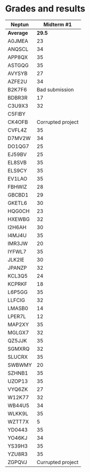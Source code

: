 # Grades and results

| Neptun      | Midterm #1        |
| ----------- | ----------------- |
| **Average** | **29.5**          |
| A0JMEA      | 23                |
| ANQSCL      | 34                |
| APP8QX      | 35                |
| ASTGQG      | 35                |
| AVYSYB      | 27                |
| AZFE2U      | 34                |
| B2K7F6      | Bad submission    |
| BDBR3R      | 17                |
| C3U9X3      | 32                |
| C5FIBY      |                   |
| CK4OFB      | Corrupted project |
| CVFL4Z      | 35                |
| D7MV2W      | 34                |
| DO1QG7      | 25                |
| EJ59BV      | 25                |
| EL8SVB      | 35                |
| ELS9CY      | 35                |
| EV1LAO      | 35                |
| FBHWIZ      | 28                |
| GBCBD1      | 29                |
| GKETL6      | 30                |
| HQG0CH      | 23                |
| HXEWBG      | 32                |
| I2H6AH      | 30                |
| I4MJ4U      | 35                |
| IMR3JW      | 20                |
| IYFWL7      | 35                |
| JLK2IE      | 30                |
| JPANZP      | 32                |
| KCL3Q5      | 24                |
| KCPRKF      | 18                |
| L6P5GG      | 35                |
| LLFCIG      | 32                |
| LMASB0      | 14                |
| LPER7L      | 12                |
| MAP2XY      | 35                |
| MGLGX7      | 32                |
| QZ5JJK      | 35                |
| SGMXRQ      | 32                |
| SLUCRX      | 35                |
| SWBWMY      | 20                |
| SZHNB1      | 35                |
| UZOP13      | 35                |
| VYQ6ZK      | 27                |
| W12K77      | 32                |
| WB44U5      | 34                |
| WLKK9L      | 35                |
| WZTT7X      | 5                 |
| YD0443      | 35                |
| YO46KJ      | 34                |
| YS39H3      | 35                |
| YZU8R3      | 35                |
| ZGPQVJ      | Currupted project |
